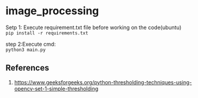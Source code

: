 # image_processing

Setp 1: Execute requirement.txt file before working on the code(ubuntu) <br/>
`pip install -r requirements.txt`
       
       
step 2:Execute cmd: <br/> 
`python3 main.py`        


## References
1. https://www.geeksforgeeks.org/python-thresholding-techniques-using-opencv-set-1-simple-thresholding
